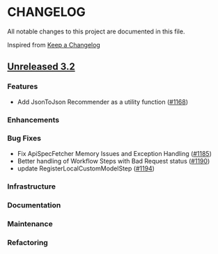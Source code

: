 # CHANGELOG
All notable changes to this project are documented in this file.

Inspired from [Keep a Changelog](https://keepachangelog.com/en/1.1.0/)

## [Unreleased 3.2](https://github.com/opensearch-project/flow-framework/compare/3.1...HEAD)
### Features
- Add JsonToJson Recommender as a utility function ([#1168](https://github.com/opensearch-project/flow-framework/issues/1168))

### Enhancements
### Bug Fixes
- Fix ApiSpecFetcher Memory Issues and Exception Handling ([#1185](https://github.com/opensearch-project/flow-framework/pull/1185))
- Better handling of Workflow Steps with Bad Request status ([#1190](https://github.com/opensearch-project/flow-framework/pull/1190))
- update RegisterLocalCustomModelStep ([#1194](https://github.com/opensearch-project/flow-framework/pull/1194))
### Infrastructure
### Documentation
### Maintenance
### Refactoring
